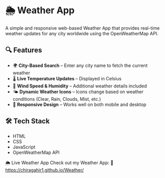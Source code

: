 # 🌦️ Weather App

A simple and responsive web-based Weather App that provides real-time weather updates for any city worldwide using the OpenWeatherMap API.

## 🔍 Features

- 🌍 **City-Based Search** – Enter any city name to fetch the current weather
- 🌡️ **Live Temperature Updates** – Displayed in Celsius
- 💨 **Wind Speed & Humidity** – Additional weather details included
- 🌤️ **Dynamic Weather Icons** – Icons change based on weather conditions (Clear, Rain, Clouds, Mist, etc.)
- 📱 **Responsive Design** – Works well on both mobile and desktop

## 🛠️ Tech Stack

- HTML
- CSS
- JavaScript
- OpenWeatherMap API

🌦️ Live Weather App
Check out my Weather App:
🔗 https://chiragahir1.github.io/Weather/

